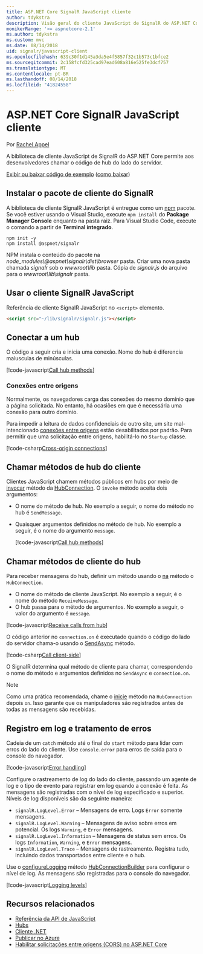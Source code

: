 ```yaml
---
title: ASP.NET Core SignalR JavaScript cliente
author: tdykstra
description: Visão geral do cliente JavaScript de SignalR do ASP.NET Core.
monikerRange: '>= aspnetcore-2.1'
ms.author: tdykstra
ms.custom: mvc
ms.date: 08/14/2018
uid: signalr/javascript-client
ms.openlocfilehash: 639c30f1d145a3da5e4f5857f32c1b573c1bfce2
ms.sourcegitcommit: 2c158fcfd325cad97ead608a816e525fe3dcf757
ms.translationtype: MT
ms.contentlocale: pt-BR
ms.lasthandoff: 08/14/2018
ms.locfileid: "41824558"
---
```

# <a name="aspnet-core-signalr-javascript-client"></a>ASP.NET Core SignalR JavaScript cliente

Por [Rachel Appel](http://twitter.com/rachelappel)

A biblioteca de cliente JavaScript de SignalR do ASP.NET Core permite aos desenvolvedores chamar o código de hub do lado do servidor.

[Exibir ou baixar código de exemplo](https://github.com/aspnet/Docs/tree/live/aspnetcore/signalr/javascript-client/sample) ([como baixar](xref:tutorials/index#how-to-download-a-sample))

## <a name="install-the-signalr-client-package"></a>Instalar o pacote de cliente do SignalR

A biblioteca de cliente SignalR JavaScript é entregue como um [npm](https://www.npmjs.com/) pacote. Se você estiver usando o Visual Studio, execute `npm install` do **Package Manager Console** enquanto na pasta raiz. Para Visual Studio Code, execute o comando a partir de **Terminal integrado**.

  ```console
  npm init -y
  npm install @aspnet/signalr
  ```

NPM instala o conteúdo do pacote na *node_modules\\@aspnet\signalr\dist\browser* pasta. Criar uma nova pasta chamada *signalr* sob o *wwwroot\\lib* pasta. Cópia de *signalr.js* do arquivo para o *wwwroot\lib\signalr* pasta.

## <a name="use-the-signalr-javascript-client"></a>Usar o cliente SignalR JavaScript

Referência de cliente SignalR JavaScript no `<script>` elemento.

```html
<script src="~/lib/signalr/signalr.js"></script>
```

## <a name="connect-to-a-hub"></a>Conectar a um hub

O código a seguir cria e inicia uma conexão. Nome do hub é diferencia maiusculas de minúsculas.

[!code-javascript[Call hub methods](javascript-client/sample/wwwroot/js/chat.js?range=9-12,28)]

### <a name="cross-origin-connections"></a>Conexões entre origens

Normalmente, os navegadores carga das conexões do mesmo domínio que a página solicitada. No entanto, há ocasiões em que é necessária uma conexão para outro domínio.

Para impedir a leitura de dados confidenciais de outro site, um site mal-intencionado [conexões entre origens](xref:security/cors) estão desabilitados por padrão. Para permitir que uma solicitação entre origens, habilitá-lo no `Startup` classe.

[!code-csharp[Cross-origin connections](javascript-client/sample/Startup.cs?highlight=29-35,56)]

## <a name="call-hub-methods-from-client"></a>Chamar métodos de hub do cliente

Clientes JavaScript chamem métodos públicos em hubs por meio de [invocar](/javascript/api/%40aspnet/signalr/hubconnection#invoke) método da [HubConnection](/javascript/api/%40aspnet/signalr/hubconnection). O `invoke` método aceita dois argumentos:

* O nome do método de hub. No exemplo a seguir, o nome do método no hub é `SendMessage`.
* Quaisquer argumentos definidos no método de hub. No exemplo a seguir, é o nome do argumento `message`.

  [!code-javascript[Call hub methods](javascript-client/sample/wwwroot/js/chat.js?range=24)]

## <a name="call-client-methods-from-hub"></a>Chamar métodos de cliente do hub

Para receber mensagens do hub, definir um método usando o [na](/javascript/api/%40aspnet/signalr/hubconnection#on) método o `HubConnection`.

* O nome do método de cliente JavaScript. No exemplo a seguir, é o nome do método `ReceiveMessage`.
* O hub passa para o método de argumentos. No exemplo a seguir, o valor do argumento é `message`.

[!code-javascript[Receive calls from hub](javascript-client/sample/wwwroot/js/chat.js?range=14-19)]

O código anterior no `connection.on` é executado quando o código do lado do servidor chama-o usando o [SendAsync](/dotnet/api/microsoft.aspnetcore.signalr.clientproxyextensions.sendasync) método.

[!code-csharp[Call client-side](javascript-client/sample/hubs/chathub.cs?range=8-11)]

O SignalR determina qual método de cliente para chamar, correspondendo o nome do método e argumentos definidos no `SendAsync` e `connection.on`.

> [!NOTE]
> Como uma prática recomendada, chame o [inicie](/javascript/api/%40aspnet/signalr/hubconnection#start) método na `HubConnection` depois `on`. Isso garante que os manipuladores são registrados antes de todas as mensagens são recebidas.

## <a name="error-handling-and-logging"></a>Registro em log e tratamento de erros

Cadeia de um `catch` método até o final do `start` método para lidar com erros do lado do cliente. Use `console.error` para erros de saída para o console do navegador.

[!code-javascript[Error handling](javascript-client/sample/wwwroot/js/chat.js?range=28)]

Configure o rastreamento de log do lado do cliente, passando um agente de log e o tipo de evento para registrar em log quando a conexão é feita. As mensagens são registradas com o nível de log especificado e superior. Níveis de log disponíveis são da seguinte maneira:

* `signalR.LogLevel.Error` &ndash; Mensagens de erro. Logs `Error` somente mensagens.
* `signalR.LogLevel.Warning` &ndash; Mensagens de aviso sobre erros em potencial. Os logs `Warning`, e `Error` mensagens.
* `signalR.LogLevel.Information` &ndash; Mensagens de status sem erros. Os logs `Information`, `Warning`, e `Error` mensagens.
* `signalR.LogLevel.Trace` &ndash; Mensagens de rastreamento. Registra tudo, incluindo dados transportados entre cliente e o hub.

Use o [configureLogging](/javascript/api/%40aspnet/signalr/hubconnectionbuilder#configurelogging) método [HubConnectionBuilder](/javascript/api/%40aspnet/signalr/hubconnectionbuilder) para configurar o nível de log. As mensagens são registradas para o console do navegador.

[!code-javascript[Logging levels](javascript-client/sample/wwwroot/js/chat.js?range=9-12)]

## <a name="related-resources"></a>Recursos relacionados

* [Referência da API de JavaScript](/javascript/api/)
* [Hubs](xref:signalr/hubs)
* [Cliente .NET](xref:signalr/dotnet-client)
* [Publicar no Azure](xref:signalr/publish-to-azure-web-app)
* [Habilitar solicitações entre origens (CORS) no ASP.NET Core](xref:security/cors)
